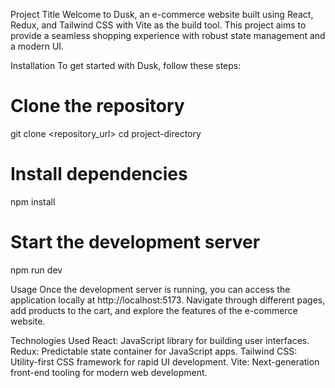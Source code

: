 Project Title
Welcome to Dusk, an e-commerce website built using React, Redux, and Tailwind CSS with Vite as the build tool. This project aims to provide a seamless shopping experience with robust state management and a modern UI.

Installation
To get started with Dusk, follow these steps:

# Clone the repository

git clone <repository_url>
cd project-directory

# Install dependencies

npm install

# Start the development server

npm run dev

Usage
Once the development server is running, you can access the application locally at http://localhost:5173. Navigate through different pages, add products to the cart, and explore the features of the e-commerce website.

Technologies Used
React: JavaScript library for building user interfaces.
Redux: Predictable state container for JavaScript apps.
Tailwind CSS: Utility-first CSS framework for rapid UI development.
Vite: Next-generation front-end tooling for modern web development.
